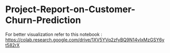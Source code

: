 # Project-Report-on-Customer-Churn-Prediction

For better visualization refer to this notebook : https://colab.research.google.com/drive/1XV5YVq2zfyBQ9N14vIxMzGSY6yt582rX
